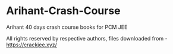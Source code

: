 # Arihant-Crash-Course
Arihant 40 days crash course books for PCM JEE


All rights reserved by respective authors, files downloaded from - https://crackjee.xyz/
